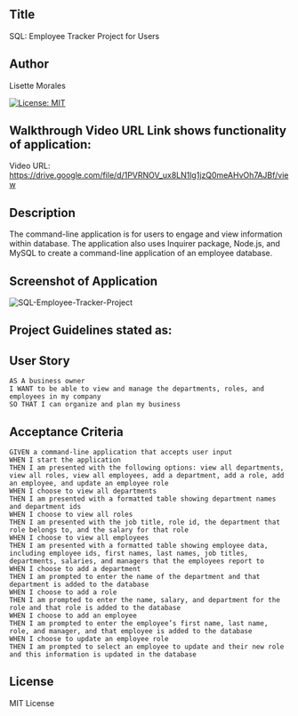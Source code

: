 ## Title
SQL: Employee Tracker Project for Users

## Author
Lisette Morales 

[![License: MIT](https://img.shields.io/badge/License-MIT-yellow.svg)](https://opensource.org/licenses/MIT)

## Walkthrough Video URL Link shows functionality of application: 
Video URL: https://drive.google.com/file/d/1PVRNOV_ux8LN1lg1jzQ0meAHvOh7AJBf/view 

## Description
The command-line application is for users to engage and view information within database. The application also uses Inquirer package, Node.js, and MySQL to create a command-line application of an employee database.

## Screenshot of Application
![SQL-Employee-Tracker-Project](https://user-images.githubusercontent.com/113862182/208325803-eba96684-c417-43c2-9e32-a12fe92b972e.png)

## Project Guidelines stated as:

## User Story

```
AS A business owner
I WANT to be able to view and manage the departments, roles, and employees in my company
SO THAT I can organize and plan my business
```

## Acceptance Criteria

```
GIVEN a command-line application that accepts user input
WHEN I start the application
THEN I am presented with the following options: view all departments, view all roles, view all employees, add a department, add a role, add an employee, and update an employee role
WHEN I choose to view all departments
THEN I am presented with a formatted table showing department names and department ids
WHEN I choose to view all roles
THEN I am presented with the job title, role id, the department that role belongs to, and the salary for that role
WHEN I choose to view all employees
THEN I am presented with a formatted table showing employee data, including employee ids, first names, last names, job titles, departments, salaries, and managers that the employees report to
WHEN I choose to add a department
THEN I am prompted to enter the name of the department and that department is added to the database
WHEN I choose to add a role
THEN I am prompted to enter the name, salary, and department for the role and that role is added to the database
WHEN I choose to add an employee
THEN I am prompted to enter the employee’s first name, last name, role, and manager, and that employee is added to the database
WHEN I choose to update an employee role
THEN I am prompted to select an employee to update and their new role and this information is updated in the database 
```

## License
MIT License
